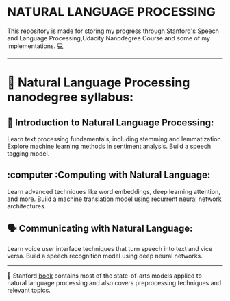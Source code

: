 # NATURAL LANGUAGE PROCESSING
This repository is made for storing my progress through Stanford's Speech and Language Processing,Udacity Nanodegree Course and some of my implementations. :computer:  
***

# :busts_in_silhouette: Natural Language Processing nanodegree syllabus:  

## :page_facing_up: Introduction to Natural Language Processing:   
Learn text processing fundamentals, including stemming and lemmatization. Explore machine learning methods in sentiment analysis. Build a speech tagging model.  

## :computer :Computing with Natural Language:    
Learn advanced techniques like word embeddings, deep learning attention, and more. Build a machine translation model using recurrent neural network architectures.  
 
## :speaking_head: Communicating with Natural Language:    
Learn voice user interface techniques that turn speech into text and vice versa. Build a speech recognition model using deep neural networks.  
***

:closed_book: Stanford [book](https://web.stanford.edu/~jurafsky/slp3/) contains most of the state-of-arts models applied to natural language processing and also covers preprocessing techniques and relevant topics.  
 
